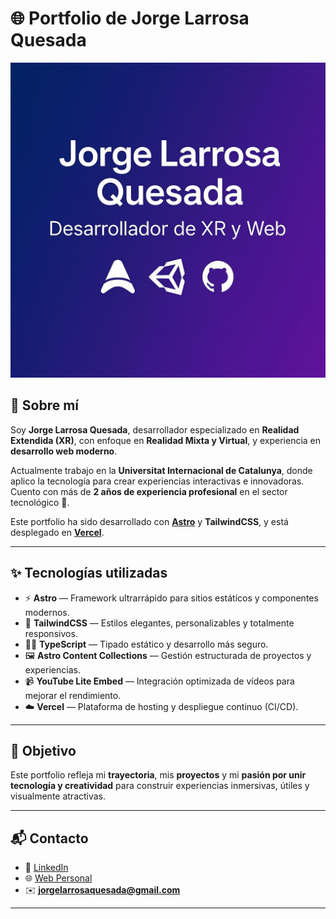 # 🌐 Portfolio de Jorge Larrosa Quesada

![Preview](public/og-image.jpg)

## 👋 **Sobre mí**

Soy **Jorge Larrosa Quesada**, desarrollador especializado en **Realidad Extendida (XR)**, con enfoque en **Realidad Mixta y Virtual**, y experiencia en **desarrollo web moderno**.  

Actualmente trabajo en la **Universitat Internacional de Catalunya**, donde aplico la tecnología para crear experiencias interactivas e innovadoras. Cuento con más de **2 años de experiencia profesional** en el sector tecnológico 🚀.  

Este portfolio ha sido desarrollado con **[Astro](https://astro.build/)** y **TailwindCSS**, y está desplegado en **[Vercel](https://vercel.com/)**.

---

## ✨ **Tecnologías utilizadas**

- ⚡ **Astro** — Framework ultrarrápido para sitios estáticos y componentes modernos.  
- 🎨 **TailwindCSS** — Estilos elegantes, personalizables y totalmente responsivos.  
- 🧑‍💻 **TypeScript** — Tipado estático y desarrollo más seguro.  
- 🖼️ **Astro Content Collections** — Gestión estructurada de proyectos y experiencias.  
- 📹 **YouTube Lite Embed** — Integración optimizada de vídeos para mejorar el rendimiento.  
- ☁️ **Vercel** — Plataforma de hosting y despliegue continuo (CI/CD).  

---

## 🧭 **Objetivo**

Este portfolio refleja mi **trayectoria**, mis **proyectos** y mi **pasión por unir tecnología y creatividad** para construir experiencias inmersivas, útiles y visualmente atractivas.  

---

## 📬 **Contacto**

- 💼 [LinkedIn](https://www.linkedin.com/in/jorgelarrosaquesada/)  
- 🌐 [Web Personal](https://www.jorgelq.com)  
- ✉️ **jorgelarrosaquesada@gmail.com**

---

